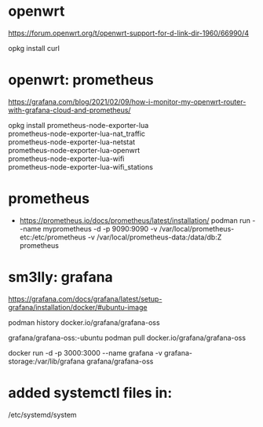 

# openwrt
https://forum.openwrt.org/t/openwrt-support-for-d-link-dir-1960/66990/4

opkg install curl

# openwrt: prometheus
https://grafana.com/blog/2021/02/09/how-i-monitor-my-openwrt-router-with-grafana-cloud-and-prometheus/

opkg install prometheus-node-exporter-lua \
prometheus-node-exporter-lua-nat_traffic \
prometheus-node-exporter-lua-netstat \
prometheus-node-exporter-lua-openwrt \
prometheus-node-exporter-lua-wifi \
prometheus-node-exporter-lua-wifi_stations



# prometheus
* https://prometheus.io/docs/prometheus/latest/installation/
podman run --name myprometheus -d -p 9090:9090 -v /var/local/prometheus-etc:/etc/prometheus -v /var/local/prometheus-data:/data/db:Z prometheus 

# sm3lly: grafana
https://grafana.com/docs/grafana/latest/setup-grafana/installation/docker/#ubuntu-image

podman history docker.io/grafana/grafana-oss

grafana/grafana-oss:<version>-ubuntu
podman pull docker.io/grafana/grafana-oss

docker run -d -p 3000:3000 --name grafana  -v grafana-storage:/var/lib/grafana grafana/grafana-oss


# added systemctl files in:
/etc/systemd/system

